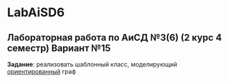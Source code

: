 # LabAiSD6
## Лабораторная работа по АиСД №3(6) (2 курс 4 семестр) Вариант №15
<strong>Задание</strong>: реализовать шаблонный класс, моделирующий <u>ориентированный</u> граф
